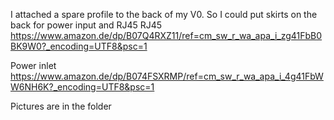I attached a spare profile to the back of my V0.
So I could put skirts on the back for power input and RJ45
RJ45
https://www.amazon.de/dp/B07Q4RXZ11/ref=cm_sw_r_wa_apa_i_zg41FbB0BK9W0?_encoding=UTF8&psc=1


Power inlet 
https://www.amazon.de/dp/B074FSXRMP/ref=cm_sw_r_wa_apa_i_4g41FbWW6NH6K?_encoding=UTF8&psc=1

Pictures are in the folder
